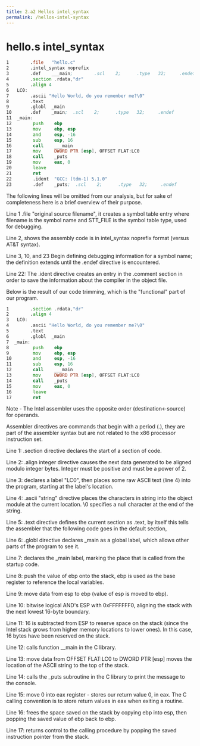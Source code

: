 ```yaml
---
title: 2.a2 Hellos intel_syntax
permalink: /hellos-intel-syntax
---
```



# hello.s intel_syntax

```asm
1        .file   "hello.c"
2        .intel_syntax noprefix
3        .def    ___main;        .scl    2;      .type   32;     .endef
4        .section .rdata,"dr"
5        .align 4
6   LC0:
7        .ascii "Hello World, do you remember me?\0"
8        .text
9        .globl  _main
10       .def    _main;  .scl    2;      .type   32;     .endef
11  _main:
12        push    ebp
13        mov     ebp, esp
14        and     esp, -16
15        sub     esp, 16
16        call    ___main
17        mov     DWORD PTR [esp], OFFSET FLAT:LC0
18        call    _puts
19        mov     eax, 0
20        leave
21        ret
22        .ident  "GCC: (tdm-1) 5.1.0"
23        .def    _puts;  .scl    2;      .type   32;     .endef
```
The following lines will be omitted from our analysis, but for sake of completeness here is a brief overview of their purpose.

Line 1 .file "original source filename", it creates a symbol table entry where filename is the symbol name and STT_FILE is the symbol table type, used for debugging.

Line 2, shows the assembly code is in intel_syntax noprefix format (versus AT&T syntax).

Line 3, 10, and 23 Begin defining debugging information for a symbol name; the definition extends until the .endef directive is encountered.

Line 22: The .ident directive creates an entry in the .comment section in order to save the information about the compiler in the object file.

Below is the result of our code trimming, which is the "functional" part of our program.

```asm
1        .section .rdata,"dr"
2        .align 4
3   LC0:
4        .ascii "Hello World, do you remember me?\0"
5        .text
6        .globl  _main
7  _main:
8         push    ebp
9         mov     ebp, esp
10        and     esp, -16
11        sub     esp, 16
12        call    ___main
13        mov     DWORD PTR [esp], OFFSET FLAT:LC0
14        call    _puts
15        mov     eax, 0
16        leave
17        ret
```
Note - The Intel assembler uses the opposite order (destination←source) for operands.

Assembler directives are commands that begin with a period (.), they are part of the assembler syntax but are not related to the x86 processor instruction set.

Line 1: .section directive declares the start of a section of code.

Line 2: .align integer directive causes the next data generated to be aligned modulo integer bytes. Integer must be positive and must be a power of 2.

Line 3: declares a label "LC0", then places some raw ASCII text (line 4) into the program, starting at the label's location.

Line 4: .ascii "string" directive places the characters in string into the object module at the current location. \0 specifies a null character at the end of the string.

Line 5: .text directive defines the current section as .text, by itself this tells the assembler that the following code goes in the default section,

Line 6: .globl directive declares \_main as a global label, which allows other parts of the program to see it.

Line 7: declares the \_main label, marking the place that is called from the startup code.

Line 8: push the value of ebp onto the stack, ebp is used as the base register to reference the local variables.

Line 9: move data from esp to ebp (value of esp is moved to ebp).

Line 10: bitwise logical AND's ESP with 0xFFFFFFF0, aligning the stack with the next lowest 16-byte boundary.

Line 11: 16 is subtracted from ESP to reserve space on the stack (since the Intel stack grows from higher memory locations to lower ones). In this case, 16 bytes have been reserved on the stack.

Line 12: calls function \__main in the C library.

Line 13: move data from OFFSET FLAT:LC0 to DWORD PTR [esp] moves the location of the ASCII string to the top of the stack.

Line 14: calls the \_puts subroutine in the C library to print the message to the console.

Line 15: move 0 into eax register - stores our return value 0, in eax. The C calling convention is to store return values in eax when exiting a routine.

Line 16: frees the space saved on the stack by copying ebp into esp, then popping the saved value of ebp back to ebp.

Line 17: returns control to the calling procedure by popping the saved instruction pointer from the stack.
